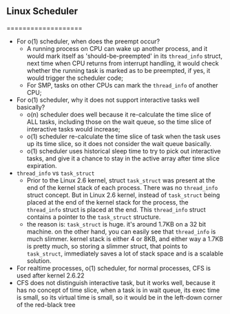 ## Linux Scheduler
===================
* For o(1) scheduler, when does the preempt occur?
	* A running process on CPU can wake up another process, and it would mark itself as 'should-be-preempted' in its `thread_info` struct, next time when CPU returns from interrupt handling, it would check whether the running task is marked as to be preempted, if yes, it would trigger the scheduler code;
	* For SMP, tasks on other CPUs can mark the `thread_info` of another CPU;
* For o(1) scheduler, why it does not support interactive tasks well basically?
	* o(n) scheduler does well because it re-calculate the time slice of ALL tasks, including those on the wait queue, so the time slice of interactive tasks would increase;
	* o(1) scheduler re-calculate the time slice of task when the task uses up its time slice, so it does not consider the wait queue basically.
	* o(1) scheduler uses historical sleep time to try to pick out interactive tasks, and give it a chance to stay in the active array after time slice expiration.
* `thread_info` vs `task_struct`
	* Prior to the Linux 2.6 kernel, struct `task_struct` was present at the end of the kernel stack of each process. There was no `thread_info` struct concept. But in Linux 2.6 kernel, instead of `task_struct` being placed at the end of the kernel stack for the process, the `thread_info` struct is placed at the end. This `thread_info` struct contains a pointer to the `task_struct` structure.
	* the reason is: `task_struct` is huge. it's around 1.7KB on a 32 bit machine. on the other hand, you can easily see that `thread_info` is much slimmer. kernel stack is either 4 or 8KB, and either way a 1.7KB is pretty much, so storing a slimmer struct, that points to `task_struct`, immediately saves a lot of stack space and is a scalable solution.
* For realtime processes, o(1) scheduler, for normal processes, CFS is used after kernel 2.6.22
* CFS does not distinguish interactive task, but it works well, because it has no concept of time slice, when a task is in wait queue, its exec time is small, so its virtual time is small, so it would be in the left-down corner of the red-black tree